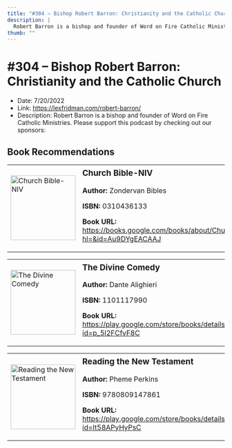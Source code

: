 ```yaml
---
title: "#304 – Bishop Robert Barron: Christianity and the Catholic Church"
description: |
  Robert Barron is a bishop and founder of Word on Fire Catholic Ministries. Please support this podcast by checking out our sponsors:"
thumb: ""
---
```


# #304 – Bishop Robert Barron: Christianity and the Catholic Church

  - Date: 7/20/2022
  - Link: https://lexfridman.com/robert-barron/
  - Description: Robert Barron is a bishop and founder of Word on Fire Catholic Ministries. Please support this podcast by checking out our sponsors:

## Book Recommendations

<table style="border: none;"><tr style="border: none;"><td style="border: none;"><img src="https://books.google.com/books/content?id=Au9DYgEACAAJ&printsec=frontcover&img=1&zoom=1&source=gbs_api" alt="Church Bible-NIV" width="150" style="vertical-align: top;"></td><td style="border: none; vertical-align: top;"><h3 style='margin-top: 5'>Church Bible-NIV</h3><p><strong>Author:</strong> Zondervan Bibles</p><p><strong>ISBN:</strong> 0310436133</p><p><strong>Book URL:</strong> <a href="https://books.google.com/books/about/Church_Bible_NIV.html?hl=&id=Au9DYgEACAAJ">https://books.google.com/books/about/Church_Bible_NIV.html?hl=&id=Au9DYgEACAAJ</a></p></td></tr></table>
<table style="border: none;"><tr style="border: none;"><td style="border: none;"><img src="https://books.google.com/books/content?id=p_5l2FCfvF8C&printsec=frontcover&img=1&zoom=1&edge=curl&source=gbs_api" alt="The Divine Comedy" width="150" style="vertical-align: top;"></td><td style="border: none; vertical-align: top;"><h3 style='margin-top: 5'>The Divine Comedy</h3><p><strong>Author:</strong> Dante Alighieri</p><p><strong>ISBN:</strong> 1101117990</p><p><strong>Book URL:</strong> <a href="https://play.google.com/store/books/details?id=p_5l2FCfvF8C">https://play.google.com/store/books/details?id=p_5l2FCfvF8C</a></p></td></tr></table>
<table style="border: none;"><tr style="border: none;"><td style="border: none;"><img src="https://books.google.com/books/content?id=It58APyHyPsC&printsec=frontcover&img=1&zoom=1&edge=curl&source=gbs_api" alt="Reading the New Testament" width="150" style="vertical-align: top;"></td><td style="border: none; vertical-align: top;"><h3 style='margin-top: 5'>Reading the New Testament</h3><p><strong>Author:</strong> Pheme Perkins</p><p><strong>ISBN:</strong> 9780809147861</p><p><strong>Book URL:</strong> <a href="https://play.google.com/store/books/details?id=It58APyHyPsC">https://play.google.com/store/books/details?id=It58APyHyPsC</a></p></td></tr></table>

